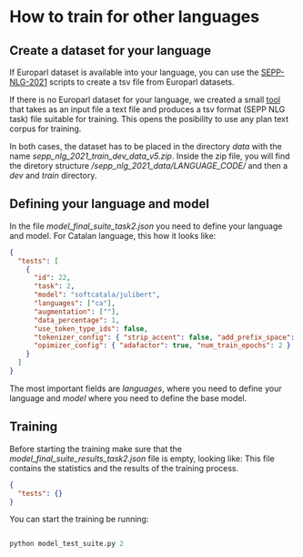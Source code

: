 # How to train for other languages

## Create a dataset for your language

If Europarl dataset is available into your language, you can use the [SEPP-NLG-2021](https://github.com/dtuggener/SEPP-NLG-2021) scripts to create a tsv file from Europarl datasets.

If there is no Europarl dataset for your language, we created a small [tool](./create_shared_task_data_from_text_file.py) that takes as an input file a text file and produces a tsv format (SEPP NLG task) file suitable for training. This opens the posibility to use any plan text corpus for training.

In both cases, the dataset has to be placed in the directory _data_ with the name _sepp_nlg_2021_train_dev_data_v5.zip_. Inside the zip file, you will find the diretory structure _/sepp_nlg_2021_data/LANGUAGE_CODE/_ and then a _dev_ and _train_ directory.

## Defining your language and model

In the file _model_final_suite_task2.json_ you need to define your language and model. For Catalan language, this how it looks like:

```json
{
  "tests": [
    {
      "id": 22,
      "task": 2,
      "model": "softcatala/julibert",
      "languages": ["ca"],
      "augmentation": [""],
      "data_percentage": 1,
      "use_token_type_ids": false,
      "tokenizer_config": { "strip_accent": false, "add_prefix_space": true },
      "opimizer_config": { "adafactor": true, "num_train_epochs": 2 }
    }
  ]
}
```

The most important fields are _languages_, where you need to define your language and _model_ where you need to define the base model.

## Training

Before starting the training make sure that the _model_final_suite_results_task2.json_ file is empty, looking like:
This file contains the statistics and the results of the training process.

```json
{
  "tests": {}
}
```

You can start the training be running:

```python

python model_test_suite.py 2

```
